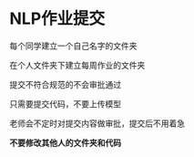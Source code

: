 # NLP作业提交

每个同学建立一个自己名字的文件夹

在个人文件夹下建立每周作业的文件夹

提交不符合规范的不会审批通过

只需要提交代码，不要上传模型

老师会不定时对提交内容做审批，提交后不用着急

**不要修改其他人的文件夹和代码**
